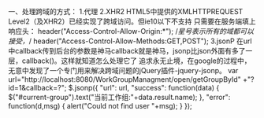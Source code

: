 一、处理跨域的方式：
1.代理
2.XHR2
HTML5中提供的XMLHTTPREQUEST Level2（及XHR2）已经实现了跨域访问。但ie10以下不支持
只需要在服务端填上响应头：
 header("Access-Control-Allow-Origin:*");
 /*星号表示所有的域都可以接受，*/
 header("Access-Control-Allow-Methods:GET,POST");
3.jsonP
在url中callback传到后台的参数是神马callback就是神马，jsonp比json外面有多了一层，callback()。这样就知道怎么处理它了
追求永无止境，在google的过程中，无意中发现了一个专门用来解决跨域问题的jQuery插件-jquery-jsonp。
var url="http://localhost:8080/WorkGroupManagment/open/getGroupById"
    +"?id=1&callback=?";
$.jsonp({
  "url": url,
  "success": function(data) {
    $("#current-group").text("当前工作组:"+data.result.name);
  },
  "error": function(d,msg) {
    alert("Could not find user "+msg);
  }
});